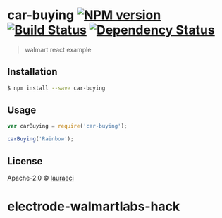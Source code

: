 # car-buying [![NPM version][npm-image]][npm-url] [![Build Status][travis-image]][travis-url] [![Dependency Status][daviddm-image]][daviddm-url]
> walmart react example

## Installation

```sh
$ npm install --save car-buying
```

## Usage

```js
var carBuying = require('car-buying');

carBuying('Rainbow');
```
## License

Apache-2.0 © [lauraeci]()


[npm-image]: https://badge.fury.io/js/car-buying.svg
[npm-url]: https://npmjs.org/package/car-buying
[travis-image]: https://travis-ci.org/lauraeci/car-buying.svg?branch=master
[travis-url]: https://travis-ci.org/lauraeci/car-buying
[daviddm-image]: https://david-dm.org/lauraeci/car-buying.svg?theme=shields.io
[daviddm-url]: https://david-dm.org/lauraeci/car-buying
# electrode-walmartlabs-hack
